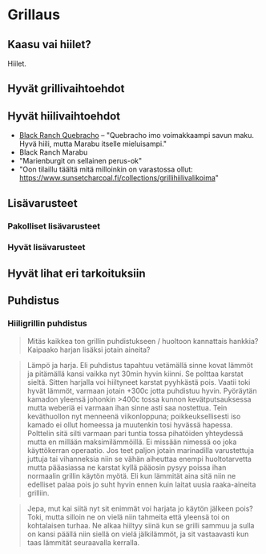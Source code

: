 # Grillaus

## Kaasu vai hiilet?

Hiilet.

## Hyvät grillivaihtoehdot

## Hyvät hiilivaihtoehdot

* [Black Ranch Quebracho](https://www.k-rauta.fi/tuote/grillihiili-black-ranch-quebracho-15kg/4260068650029) – "Quebracho imo voimakkaampi savun maku. Hyvä hiili, mutta Marabu itselle mieluisampi."
* Black Ranch Marabu
* "Marienburgit on sellainen perus-ok"
* "Oon tilaillu täältä mitä milloinkin on varastossa ollut: https://www.sunsetcharcoal.fi/collections/grillihiilivalikoima"

## Lisävarusteet

### Pakolliset lisävarusteet

### Hyvät lisävarusteet

## Hyvät lihat eri tarkoituksiin

## Puhdistus

### Hiiligrillin puhdistus

> Mitäs kaikkea ton grillin puhdistukseen / huoltoon kannattais hankkia? Kaipaako harjan lisäksi jotain aineita?

> Lämpö ja harja. Eli puhdistus tapahtuu vetämällä sinne kovat lämmöt ja pitämällä kansi vaikka nyt 30min hyvin kiinni. Se polttaa karstat sieltä. Sitten harjalla voi hiiltyneet karstat pyyhkästä pois.
> Vaatii toki hyvät lämmöt, varmaan jotain +300c jotta puhdistuu hyvin. Pyöräytän kamadon yleensä johonkin >400c tossa kunnon kevätputsauksessa mutta weberiä ei varmaan ihan sinne asti saa nostettua. Tein keväthuollon nyt menneenä viikonloppuna; poikkeuksellisesti iso kamado ei ollut homeessa ja muutenkin tosi hyvässä hapessa. Polttelin sitä silti varmaan pari tuntia tossa pihatöiden yhteydessä mutta en millään maksimilämmöillä.
> Ei missään nimessä oo joka käyttökerran operaatio. Jos teet paljon jotain marinadilla varustettuja juttuja tai vihanneksia niin se vähän aiheuttaa enempi huoltotarvetta mutta pääasiassa ne karstat kyllä pääosin pysyy poissa ihan normaalin grillin käytön myötä. Eli kun lämmität aina sitä niin ne edelliset palaa pois jo suht hyvin ennen kuin laitat uusia raaka-aineita grilliin.

> Jepa, mut kai siitä nyt sit enimmät voi harjata jo käytön jälkeen pois?
> Toki, mutta silloin ne on vielä niin tahmeita että yleensä toi on kohtalaisen turhaa. Ne alkaa hiiltyy siinä kun se grilli sammuu ja sulla on kansi päällä niin siellä on vielä jälkilämmöt, ja sit vastaavasti kun taas lämmität seuraavalla kerralla.

